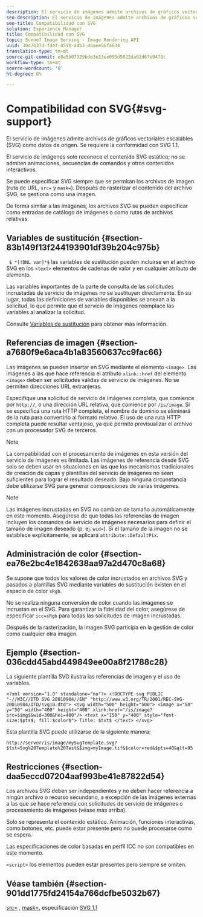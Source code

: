 ```yaml
---
description: El servicio de imágenes admite archivos de gráficos vectoriales escalables (SVG) como datos de origen. Se requiere la conformidad con SVG 1.1.
seo-description: El servicio de imágenes admite archivos de gráficos vectoriales escalables (SVG) como datos de origen. Se requiere la conformidad con SVG 1.1.
seo-title: Compatibilidad con SVG
solution: Experience Manager
title: Compatibilidad con SVG
topic: Scene7 Image Serving - Image Rendering API
uuid: 30d7b37d-fdef-4518-a4b3-4baee56fa634
translation-type: tm+mt
source-git-commit: e8e5b07329bde3e23ee095d5022da62d67e9478c
workflow-type: tm+mt
source-wordcount: '0'
ht-degree: 0%

---
```



# Compatibilidad con SVG{#svg-support}

El servicio de imágenes admite archivos de gráficos vectoriales escalables (SVG) como datos de origen. Se requiere la conformidad con SVG 1.1.

El servicio de imágenes solo reconoce el contenido SVG estático; no se admiten animaciones, secuencias de comandos y otros contenidos interactivos.

Se puede especificar SVG siempre que se permitan los archivos de imagen (ruta de URL, `src=` y `mask=`). Después de rasterizar el contenido del archivo SVG, se gestiona como una imagen.

De forma similar a las imágenes, los archivos SVG se pueden especificar como entradas de catálogo de imágenes o como rutas de archivos relativas.

## Variables de sustitución {#section-83b149f13f244193901df39b204c975b}

` $ *[!DNL var]*$` las variables de sustitución pueden incluirse en el archivo SVG en los  `<text>` elementos de cadenas de valor y en cualquier atributo de elemento.

Las variables importantes de la parte de consulta de las solicitudes incrustadas de servicio de imágenes no se sustituyen directamente. En su lugar, todas las definiciones de variables disponibles se anexan a la solicitud, lo que permite que el servicio de imágenes reemplace las variables al analizar la solicitud.

Consulte [Variables de sustitución](../../../../../is-api/http-ref/image-serving-api-ref/c-http-protocol-reference/c-syntax-and-features/r-is-http-substitution-variables.md#reference-90dc01aba44940e4acdd0c6476e7aa5a) para obtener más información.

## Referencias de imagen {#section-a7680f9e6aca4b1a83560637cc9fac66}

Las imágenes se pueden insertar en SVG mediante el elemento `<image>`. Las imágenes a las que hace referencia el atributo `xlink::href` del elemento `<image>` deben ser solicitudes válidas de servicio de imágenes. No se permiten direcciones URL extranjeras.

Especifique una solicitud de servicio de imágenes completa, que comience por `http://`, o una dirección URL relativa, que comience por `/is/image`. Si se especifica una ruta HTTP completa, el nombre de dominio se eliminará de la ruta para convertirlo al formato relativo. El uso de una ruta HTTP completa puede resultar ventajoso, ya que permite previsualizar el archivo con un procesador SVG de terceros.

>[!NOTE]
>
>La compatibilidad con el procesamiento de imágenes en esta versión del servicio de imágenes es limitada. Las imágenes de referencia desde SVG solo se deben usar en situaciones en las que los mecanismos tradicionales de creación de capas y plantillas del servicio de imágenes no sean suficientes para lograr el resultado deseado. Bajo ninguna circunstancia debe utilizarse SVG para generar composiciones de varias imágenes.

>[!NOTE]
>
>Las imágenes incrustadas en SVG no cambian de tamaño automáticamente en este momento. Asegúrese de que todas las referencias de imagen incluyen los comandos de servicio de imágenes necesarios para definir el tamaño de imagen deseado (p. ej. `wid=`). Si el tamaño de la imagen no se establece explícitamente, se aplicará `attribute::DefaultPix`.

## Administración de color {#section-ea76e2bc4e1842638aa97a2d470c8a68}

Se supone que todos los valores de color incrustados en archivos SVG y pasados a plantillas SVG mediante variables de sustitución existen en el espacio de color `sRgb`.

No se realiza ninguna conversión de color cuando las imágenes se incrustan en el SVG. Para garantizar la fidelidad del color, asegúrese de especificar `icc=sRgb` para todas las solicitudes de imagen incrustadas.

Después de la rasterización, la imagen SVG participa en la gestión de color como cualquier otra imagen.

## Ejemplo {#section-036cdd45abd449849ee00a8f21788c28}

La siguiente plantilla SVG ilustra las referencias de imagen y el uso de variables.

`<?xml version="1.0" standalone="no"?> <!DOCTYPE svg PUBLIC "-//W3C//DTD SVG 20010904//EN" "http://www.w3.org/TR/2001/REC-SVG-20010904/DTD/svg10.dtd"> <svg width="500" height="500"> <image x="50" y="50" width="400" height="400" xlink:href="/is/image?src=$img$&wid=300&hei=400"/> <text x="150" y="400" style="font-size:$pts$; fill:$color$"> Title: $txt$ </text> </svg>`

Esta plantilla SVG puede utilizarse de la siguiente manera:

`http://server/is/image/mySvgTemplate.svg?$txt=Svg%20Template%20Test&$img=myImage.tif&$color=red&$pts=40&qlt=95`

## Restricciones {#section-daa5eccd07204aaf993be41e87822d54}

Los archivos SVG deben ser independientes y no deben hacer referencia a ningún archivo o recurso secundario, a excepción de las imágenes externas a las que se hace referencia con solicitudes de servicio de imágenes o procesamiento de imágenes (véase más arriba).

Solo se representa el contenido estático. Animación, funciones interactivas, como botones, etc. puede estar presente pero no puede procesarse como se espera.

Las especificaciones de color basadas en perfil ICC no son compatibles en este momento.

`<script>` los elementos pueden estar presentes pero siempre se omiten.

## Véase también {#section-901dd1775fd24154a766dcfbe5032b67}

[src=](../../../../../is-api/http-ref/image-serving-api-ref/c-http-protocol-reference/c-command-reference/r-src.md#reference-f6506637778c4c69bf106a7924a91ab1) ,  [mask=](../../../../../is-api/http-ref/image-serving-api-ref/c-http-protocol-reference/c-command-reference/r-mask.md#reference-922254e027404fb890b850e2723ee06e), especificación  [SVG 1.1](http://www.w3.org/TR/SVG11/)
